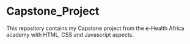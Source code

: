 # Capstone_Project
This repository contains my Capstone project from the e-Health Africa academy with HTML, CSS and Javascript aspects. 
